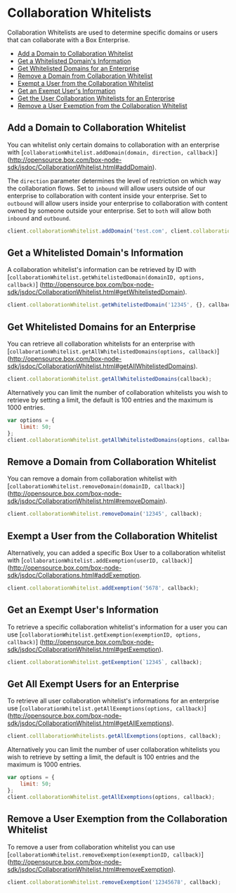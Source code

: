 Collaboration Whitelists
========================

Collaboration Whitelists are used to determine specific domains or users that can collaborate 
with a Box Enterprise. 

<!-- START doctoc generated TOC please keep comment here to allow auto update -->
<!-- DON'T EDIT THIS SECTION, INSTEAD RE-RUN doctoc TO UPDATE -->


- [Add a Domain to Collaboration Whitelist](#add-a-domain-to-collaboration-whitelist)
- [Get a Whitelisted Domain's Information](#get-a-whitelisted-domains-information)
- [Get Whitelisted Domains for an Enterprise](#get-whitelisted-domains-for-an-enterprise)
- [Remove a Domain from Collaboration Whitelist](#remove-a-domain-from-collaboration-whitelist)
- [Exempt a User from the Collaboration Whitelist](#exempt-a-user-from-the-collaboration-whitelist)
- [Get an Exempt User's Information](#get-an-exempt-users-information)
- [Get the User Collaboration Whitelists for an Enterprise](#get-the-user-collaboration-whitelists-for-an-enterprise)
- [Remove a User Exemption from the Collaboration Whitelist](#remove-a-user-exemption-from-the-collaboration-whitelist)

<!-- END doctoc generated TOC please keep comment here to allow auto update -->

Add a Domain to Collaboration Whitelist
---------------------------------------

You can whitelist only certain domains to collaboration with an enterprise with
[`collaborationWhitelist.addDomain(domain, direction, callback)`]
(http://opensource.box.com/box-node-sdk/jsdoc/CollaborationWhitelist.html#addDomain).

The `direction` parameter determines the level of restriction on which way the collaboration flows. Set to `inbound` will allow users outside of our enterprise to collaboration with content inside your enterprise. Set to `outbound` will allow users inside your enterprise to collaboration with content owned by someone outside your enterprise. Set to `both` will allow both `inbound` and `outbound`.

```js
client.collaborationWhitelist.addDomain('test.com', client.collaborationWhitelist.directions.INBOUND, callback);
```

Get a Whitelisted Domain's Information
--------------------------------------

A collaboration whitelist's information can be retrieved by ID with
[`collaborationWhitelist.getWhitelistedDomain(domainID, options, callback)`]
(http://opensource.box.com/box-node-sdk/jsdoc/CollaborationWhitelist.html#getWhitelistedDomain).

```js
client.collaborationWhitelist.getWhitelistedDomain('12345', {}, callback);
```

Get Whitelisted Domains for an Enterprise
-----------------------------------------

You can retrieve all collaboration whitelists for an enterprise with
[`collaborationWhitelist.getAllWhitelistedDomains(options, callback)`]
(http://opensource.box.com/box-node-sdk/jsdoc/CollaborationWhitelist.html#getAllWhitelistedDomains).

```js
client.collaborationWhitelist.getAllWhitelistedDomains(callback);
```

Alternatively you can limit the number of collaboration whitelists you wish to retrieve by setting a limit, the default is 100 entries and the maximum is 1000 entries.

```js
var options = {
    limit: 50;
};
client.collaborationWhitelist.getAllWhitelistedDomains(options, callback);
```

Remove a Domain from Collaboration Whitelist
--------------------------------------------

You can remove a domain from collaboration whitelist with
[`collaborationWhitelist.removeDomain(domainID, callback)`]
(http://opensource.box.com/box-node-sdk/jsdoc/CollaborationWhitelist.html#removeDomain).

```js
client.collaborationWhitelist.removeDomain('12345', callback);
```

Exempt a User from the Collaboration Whitelist
----------------------------------------------

Alternatively, you can added a specific Box User to a collaboration whitelist with
[`collaborationWhitelist.addExemption(userID, callback)`]
(http://opensource.box.com/box-node-sdk/jsdoc/Collaborations.html#addExemption.

```js
client.collaborationWhitelist.addExemption('5678', callback);
```

Get an Exempt User's Information
--------------------------------

To retrieve a specific collaboration whitelist's information for a user you can use
[`collaborationWhitelist.getExemption(exemptionID, options, callback)`]
(http://opensource.box.com/box-node-sdk/jsdoc/CollaborationWhitelist.html#getExemption).

```js
client.collaborationWhitelist.getExemption(`12345`, callback);
```

Get All Exempt Users for an Enterprise
--------------------------------------

To retrieve all user collaboration whitelist's informations for an enterprise use
[`collaborationWhitelist.getAllExemptions(options, callback)`]
(http://opensource.box.com/box-node-sdk/jsdoc/CollaborationWhitelist.html#getAllExemptions).

```js
client.colllaborationWhitelists.getAllExemptions(options, callback);
```

Alternatively you can limit the number of user collaboration whitelists you wish to retrieve by setting a limit, the default is 100 entries and the maximum is 1000 entries.

```js
var options = {
    limit: 50;
};
client.collaborationWhitelist.getAllExemptions(options, callback);
```

Remove a User Exemption from the Collaboration Whitelist
--------------------------------------------------------

To remove a user from collaboration whitelist you can use
[`collaborationWhitelist.removeExemption(exemptionID, callback)`]
(http://opensource.box.com/box-node-sdk/jsdoc/CollaborationWhitelist.html#removeExemption).

```js
client.collaborationWhitelist.removeExemption('12345678', callback);
```